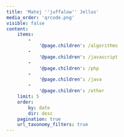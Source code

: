 ```yaml
---
title: 'Matej ''juffalow'' Jellus'
media_order: 'qrcode.png'
visible: false
content:
    items:
        -
            '@page.children': /algorithms
        -
            '@page.children': /javascript
        -
            '@page.children': /php
        -
            '@page.children': /java
        -
            '@page.children': /other
    limit: 5
    order:
        by: date
        dir: desc
    pagination: true
    url_taxonomy_filters: true
---
```


